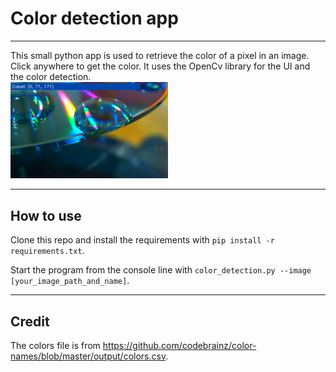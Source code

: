 # Color detection app
***
This small python app is used to retrieve the color of a pixel in an image. Click anywhere to get the color. It uses the OpenCv library for the UI and the
color detection.<br/>
<img src="assets/screenshot.png" width="50%">
***
## How to use
Clone this repo and install the requirements with `pip install -r requirements.txt`.

Start the program from the console line with `color_detection.py --image [your_image_path_and_name]`.
***
## Credit
The colors file is from https://github.com/codebrainz/color-names/blob/master/output/colors.csv.